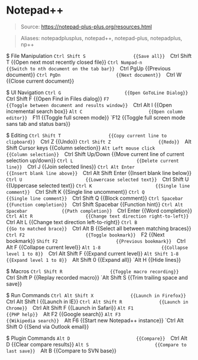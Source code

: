 # Notepad++

> Source: https://notepad-plus-plus.org/resources.html

> Aliases: notepadplusplus, notepad++, notepad-plus, notepadplus, np++

$ File Manipulation
    `Ctrl Shift S                  {{Save all}} 
    `Ctrl Shift T                  {{Open next most recently closed file}} 
    `Ctrl Numpad-n                 {{Switch to nth document on the tab bar}} 
    `Ctrl PgUp                     {{Previous document}} 
    `Ctrl PgDn                     {{Next document}} 
    `Ctrl W                        {{Close current document}} 

$ UI Navigation
    `Ctrl G                        {{Open GoToLine Dialog}} 
    `Ctrl Shift F                  {{Open Find in Files dialog}} 
    `F7                            {{Toggle between document and results window}} 
    `Ctrl Alt I                    {{Open incremental search box}} 
    `Alt C                         {{Open column editor}} 
    `F11                           {{Toggle full screen mode}} 
    `F12                           {{Toggle full screen mode sans tab and status bars}} 

$ Editing
    `Ctrl Shift T                  {{Copy current line to clipboard}} 
    `Ctrl Z                        {{Undo}} 
    `Ctrl Shift Z                  {{Redo}} 
    `Alt Shift Cursor keys         {{Column selection}} 
    `Alt Left mouse click          {{Column selection}} 
    `Ctrl Shift Up/Down            {{Move current line of current selection up/down}} 
    `Ctrl L                        {{Delete current line}} 
    `Ctrl J                        {{Join selected lines}} 
    `Ctrl Alt Enter                {{Insert blank line above}} 
    `Ctrl Alt Shift Enter          {{Insert blank line below}} 
    `Ctrl U                        {{Lowercase selected text}} 
    `Ctrl Shift U                  {{Uppercase selected text}} 
    `Ctrl K                        {{Single line comment}} 
    `Ctrl Shift K                  {{Single line uncomment}} 
    `Ctrl Q                        {{Single line comment}} 
    `Ctrl Shift Q                  {{Block comment}} 
    `Ctrl Spacebar                 {{Function completion}} 
    `Ctrl Shift Spacebar           {{Function hint}} 
    `Ctrl Alt Spacebar             {{Path completion}} 
    `Ctrl Enter                    {{Word completion}} 
    `Ctrl Alt R                    {{Change text direction right-to-left}} 
    `Ctrl Alt L                    {{Change text direction left-to-right}} 
    `Ctrl B                        {{Go to matched brace}} 
    `Ctrl Alt B                    {{Select all between matching braces}} 
    `Ctrl F2                       {{Toggle bookmark}} 
    `F2                            {{Next bookmark}} 
    `Shift F2                      {{Previous bookmark}} 
    `Ctrl Alt F                    {{Collapse current level}} 
    `Alt 1-8                       {{Collapse level 1 to 8}} 
    `Ctrl Alt Shift F              {{Expand current level}} 
    `Alt Shift 1-8                 {{Expand level 1 to 8}} 
    `Alt Shift 0                   {{Expand all}} 
    `Alt H                         {{Hide lines}} 

$ Macros
    `Ctrl Shift R                  {{Toggle macro recording}} 
    `Ctrl Shift P                  {{Replay recorded macro}} 
    `Alt Shift S                   {{Trim trailing space and save}} 

$ Run Commands
    `Ctrl Alt Shift X              {{Launch in Firefox}} 
    `Ctrl Alt Shift I              {{Launch in IE}} 
    `Ctrl Alt Shift R              {{Launch in Chrome}} 
    `Ctrl Alt Shift F              {{Launch in Safari}} 
    `Alt F1                        {{PHP help}} 
    `Alt F2                        {{Google search}} 
    `Alt F3                        {{Wikipedia search}} 
    `Alt F6                        {{Start new Notepad++ instance}} 
    `Ctrl Alt Shift O              {{Send via Outlook email}} 

$ Plugin Commands
    `Alt D                         {{Compare}} 
    `Ctrl Alt D                    {{Clear compare results}} 
    `Alt S                         {{Compare to last save}} 
    `Alt B                         {{Compare to SVN base}} 

